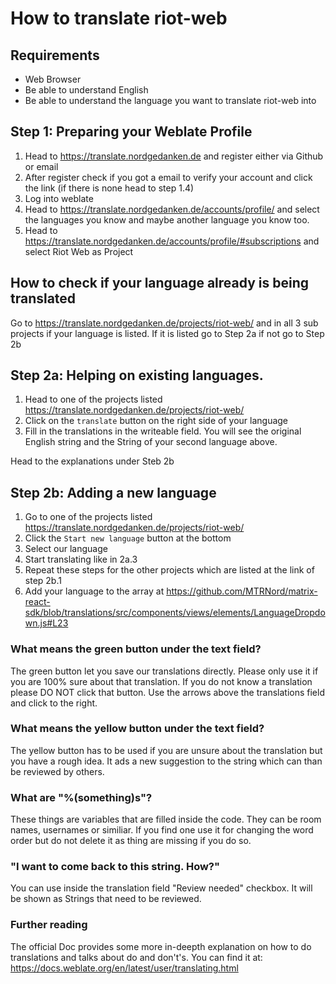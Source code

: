 # How to translate riot-web

## Requirements

- Web Browser
- Be able to understand English
- Be able to understand the language you want to translate riot-web into

## Step 1: Preparing your Weblate Profile

1. Head to https://translate.nordgedanken.de and register either via Github or email
2. After register check if you got a email to verify your account and click the link (if there is none head to step 1.4)
3. Log into weblate
4. Head to https://translate.nordgedanken.de/accounts/profile/ and select the languages you know and maybe another language you know too.
6. Head to https://translate.nordgedanken.de/accounts/profile/#subscriptions and select Riot Web as Project

## How to check if your language already is being translated

Go to https://translate.nordgedanken.de/projects/riot-web/ and in all 3 sub projects if your language is listed.
If it is listed go to Step 2a if not go to Step 2b

## Step 2a: Helping on existing languages.

1. Head to one of the projects listed https://translate.nordgedanken.de/projects/riot-web/
2. Click on the ``translate`` button on the right side of your language
3. Fill in the translations in the writeable field. You will see the original English string and the String of your second language above.

Head to the explanations under Steb 2b

## Step 2b: Adding a new language

1. Go to one of the projects listed https://translate.nordgedanken.de/projects/riot-web/
2. Click the ``Start new language`` button at the bottom
3. Select our language
4. Start translating like in 2a.3
5. Repeat these steps for the other projects which are listed at the link of step 2b.1
6. Add your language to the array at https://github.com/MTRNord/matrix-react-sdk/blob/translations/src/components/views/elements/LanguageDropdown.js#L23

### What means the green button under the text field?

The green button let you save our translations directly. Please only use it if you are 100% sure about that translation. If you do not know a translation please DO NOT click that button. Use the arrows above the translations field and click to the right.

### What means the yellow button under the text field?

The yellow button has to be used if you are unsure about the translation but you have a rough idea. It ads a new suggestion to the string which can than be reviewed by others.

### What are "%(something)s"?

These things are variables that are filled inside the code. They can be room names, usernames or similiar. If you find one use it for changing the word order but do not delete it as thing are missing if you do so.

### "I want to come back to this string. How?"

You can use inside the translation field "Review needed" checkbox. It will be shown as Strings that need to be reviewed.

### Further reading

The official Doc provides some more in-deepth explanation on how to do translations and talks about do and don't's. You can find it at: https://docs.weblate.org/en/latest/user/translating.html
